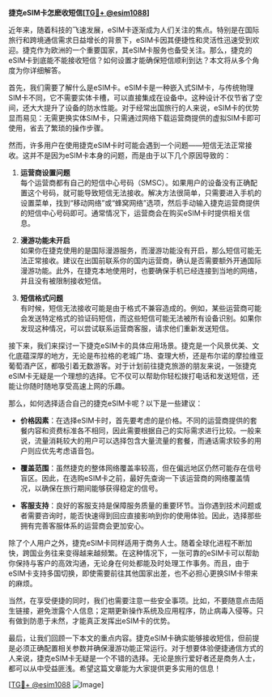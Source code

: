 **捷克eSIM卡怎麽收短信[[TG💪+ @esim1088](https://t.me/s/esim1088)]**

近年来，随着科技的飞速发展，eSIM卡逐渐成为人们关注的焦点。特别是在国际旅行和跨境通信需求日益增长的背景下，eSIM卡因其便捷性和灵活性迅速受到欢迎。捷克作为欧洲的一个重要国家，其eSIM卡服务也备受关注。那么，捷克的eSIM卡到底能不能接收短信？如何设置才能确保短信顺利到达？本文将从多个角度为你详细解答。

首先，我们需要了解什么是eSIM卡。eSIM卡是一种嵌入式SIM卡，与传统物理SIM卡不同，它不需要实体卡槽，可以直接集成在设备中。这种设计不仅节省了空间，还大大提升了设备的防水性能。对于经常出国旅行的人来说，eSIM卡的优势显而易见：无需更换实体SIM卡，只需通过网络下载运营商提供的虚拟SIM卡即可使用，省去了繁琐的操作步骤。

然而，许多用户在使用捷克eSIM卡时可能会遇到一个问题——短信无法正常接收。这并不是因为eSIM卡本身的问题，而是由于以下几个原因导致的：

1. **运营商设置问题**  
   每个运营商都有自己的短信中心号码（SMSC）。如果用户的设备没有正确配置这个号码，就可能导致短信无法接收。解决方法很简单，只需要进入手机的设置菜单，找到“移动网络”或“蜂窝网络”选项，然后手动输入捷克运营商提供的短信中心号码即可。通常情况下，运营商会在购买eSIM卡时提供相关信息。

2. **漫游功能未开启**  
   如果你在捷克使用的是国际漫游服务，而漫游功能没有开启，那么短信可能无法正常接收。建议在出国前联系你的国内运营商，确认是否需要额外开通国际漫游功能。此外，在捷克本地使用时，也要确保手机已经连接到当地的网络，并且没有被限制接收短信。

3. **短信格式问题**  
   有时候，短信无法接收可能是由于格式不兼容造成的。例如，某些运营商可能会发送特定格式的验证码短信，而这些短信可能无法被所有设备识别。如果你发现这种情况，可以尝试联系运营商客服，请求他们重新发送短信。

接下来，我们来探讨一下捷克eSIM卡的具体应用场景。捷克是一个风景优美、文化底蕴深厚的地方，无论是布拉格的老城广场、查理大桥，还是布尔诺的摩拉维亚葡萄酒产区，都吸引着无数游客。对于计划前往捷克旅游的朋友来说，一张捷克eSIM卡无疑是一个理想的选择。它不仅可以帮助你轻松拨打电话和发送短信，还能让你随时随地享受高速上网的乐趣。

那么，如何选择适合自己的捷克eSIM卡呢？以下是一些建议：

- **价格因素**：在选择eSIM卡时，首先要考虑的是价格。不同的运营商提供的套餐内容和资费标准各不相同，因此需要根据自己的实际需求进行比较。一般来说，流量消耗较大的用户可以选择包含大量流量的套餐，而通话需求较多的用户则应优先考虑语音包。

- **覆盖范围**：虽然捷克的整体网络覆盖率较高，但在偏远地区仍然可能存在信号盲区。因此，在选购eSIM卡之前，最好先查询一下该运营商的网络覆盖情况，以确保在旅行期间能够获得稳定的信号。

- **客服支持**：良好的客服支持是保障服务质量的重要环节。当你遇到技术问题或者需要咨询时，能否快速得到回应直接影响到你的使用体验。因此，选择那些拥有完善客服体系的运营商会更加安心。

除了个人用户之外，捷克eSIM卡同样适用于商务人士。随着全球化进程不断加快，跨国业务往来变得越来越频繁。在这种情况下，一张可靠的eSIM卡可以帮助你保持与客户的高效沟通，无论身在何处都能及时处理工作事务。而且，由于eSIM卡支持多国切换，即使需要前往其他国家出差，也不必担心更换SIM卡带来的麻烦。

当然，在享受便捷的同时，我们也需要注意一些安全事项。比如，不要随意点击陌生链接，避免泄露个人信息；定期更新操作系统及应用程序，防止病毒入侵等。只有做到防患于未然，才能真正发挥出eSIM卡的优势。

最后，让我们回顾一下本文的重点内容。捷克eSIM卡确实能够接收短信，但前提是必须正确配置相关参数并确保漫游功能正常运行。对于想要体验便捷通信方式的人来说，捷克eSIM卡无疑是一个不错的选择。无论是旅行爱好者还是商务人士，都可以从中受益匪浅。希望这篇文章能为大家提供更多实用的信息！

[[TG💪+ @esim1088](https://t.me/s/esim1088) ![Image](https://i.postimg.cc/4NQfJmqS/Snipaste-2025-05-13-00-14-12.png)]